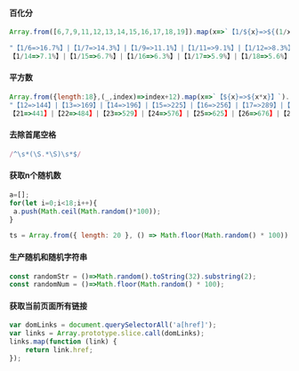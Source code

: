  #### 百化分
  ``` javascript
Array.from([6,7,9,11,12,13,14,15,16,17,18,19]).map(x=>`【1/${x}=>${(1/x*100).toFixed(1)}%】`).join('|')

 "【1/6=>16.7%】|【1/7=>14.3%】|【1/9=>11.1%】|【1/11=>9.1%】|【1/12=>8.3%】|【1/13=>7.7%】|
  【1/14=>7.1%】|【1/15=>6.7%】|【1/16=>6.3%】|【1/17=>5.9%】|【1/18=>5.6%】|【1/19=>5.3%】"
  ``` 
  
 #### 平方数
 ``` javascript
Array.from({length:18},(_,index)=>index+12).map(x=>`【${x}=>${x*x}】`).join('|')
"【12=>144】|【13=>169】|【14=>196】|【15=>225】|【16=>256】|【17=>289】|【18=>324】|【19=>361】|【20=>400】|
 【21=>441】|【22=>484】|【23=>529】|【24=>576】|【25=>625】|【26=>676】|【27=>729】|【28=>784】|【29=>841】"
 ``` 

 #### 去除首尾空格
 ``` javascript
 /^\s*(\S.*\S)\s*$/
 ``` 
 
 #### 获取n个随机数
``` javascript
a=[];
for(let i=0;i<18;i++){
 a.push(Math.ceil(Math.random()*100));
}
```
``` javascript
ts = Array.from({ length: 20 }, () => Math.floor(Math.random() * 100))
```

#### 生产随机和随机字符串
``` javascript
const randomStr = ()=>Math.random().toString(32).substring(2);
const randomNum = ()=>Math.floor(Math.random() * 100);
```

#### 获取当前页面所有链接
``` javascript
var domLinks = document.querySelectorAll('a[href]');
var links = Array.prototype.slice.call(domLinks);
links.map(function (link) {
    return link.href;
});
```
